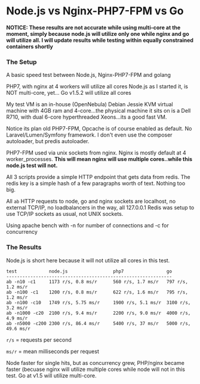 # Node.js vs Nginx-PHP7-FPM vs Go

**NOTICE:  These results are not accurate while using multi-core at the moment, simply
because node.js will utilize only one while nginx and go will utilize all.  I will update
results while testing within equally constrained containers shortly**

### The Setup
A basic speed test between Node.js, Nginx-PHP7-FPM and golang

PHP7, with nginx at 4 workers will utilize all cores
Node.js as I started it, is NOT multi-core, yet...
Go v1.5.2 will utilize all cores

My test VM is an in-house (OpenNebula) Debian Jessie KVM virtual machine with 4GB ram and 4-core...the physical machine
it sits on is a Dell R710, with dual 6-core hyperthreaded Xeons...its a good fast VM.

Notice its plan old PHP7-FPM, Opcache is of course enabled as default.  No Laravel/Lumen/Symfony framework.
I don't even use the composer autoloader, but predis autoloader.

PHP7-FPM used via unix sockets from nginx.  Nginx is mostly default at 4 worker_processes.
**This will mean nginx will use multiple cores..while this node.js test will not.**

All 3 scripts provide a simple HTTP endpoint that gets data from redis.  The redis key is a simple
hash of a few paragraphs worth of text.  Nothing too big.

All `ab` HTTP requests to node, go and nginx sockets are localhost, no external TCP/IP, no loadbalancers in the way, all 127.0.0.1
Redis was setup to use TCP/IP sockets as usual, not UNIX sockets.

Using apache bench with -n for number of connections and -c for concurrency


### The Results

Node.js is short here because it will not utilize all cores in this test.


```
test			node.js					php7				go
--------------------------------------------------------------
ab -n10 -c1		1173 r/s, 0.8 ms/r		560 r/s, 1.7 ms/r	797 r/s, 1.2 ms/r
ab -n100 -c1	1200 r/s, 0.8 ms/r		622 r/s, 1.6 ms/r	795 r/s, 1.2 ms/r
ab -n100 -c10   1749 r/s, 5.75 ms/r		1900 r/s, 5.1 ms/r	3100 r/s, 3.2 ms/r
ab -n1000 -c20	2100 r/s, 9.4 ms/r		2200 r/s, 9.0 ms/r	4000 r/s, 4.9 ms/r
ab -n5000 -c200 2300 r/s, 86.4 ms/r		5400 r/s, 37 ms/r	5000 r/s, 49.6 ms/r
```

`r/s` = requests per second

`ms/r` = mean milliseconds per request

Node faster for single hits, but as concurrency grew, PHP/nginx became faster (becuase nginx will utilize
multiple cores while node will not in this test.  Go at v1.5 will utilize multi-core.

